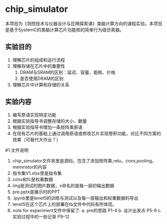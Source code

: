 # chip_simulator

本项目为《测控技术与仪器设计与应用探索课》类脑计算方向的课程实验。本项目是基于SystemC的类脑计算芯片功能核的简单行为级仿真器。



## 实验目的

1. 理解芯片的组成和运行流程
2. 理解存储在芯片中的重要性
   1. DRAM与SRAM的区别：延迟、容量、能耗、价格
   2. 是否使用DRAM的区别                                                                
3. 理解芯片中计算和存储的关系



## 实验内容

1. 编写原语实现特定功能
2. 根据实验指导书调整存储的大小、数量
3. 根据实验指导书增加一条矩阵乘原语
4. 在现有芯片的基础上通过调用原语或修改芯片实现卷积功能，对比不同方案的效果（可替代大作业？）



#1.文件说明
 1. chip_simulator文件夹里是源码，包含了添加矩阵乘,relu，conv,pooling，memristor的内容
 2. 指令集V1.xlsx里是指令集
 3. conv和fc是权重数据
 4. img是测试的图片数据，x命名的是每一层的输出数据
 5. pre.pptx是展示时的PPT
 6. .ipynb里是lenet5的训练与测试以及每一层输出和权重数据的导出
 7. lenet5在这个芯片上的部署在tb文件中代码有所体现。
 8. note for experiment文件中保留了:
    a. pre的思路 P1-4
    b. 设计出发点 P5-8
    c. 实验过程中的一些记录 P9-12